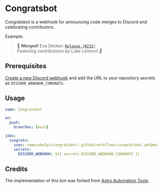 # Congratsbot

Congratsbot is a webhook for announcing code merges to Discord and celebrating contributors. 

Example:

> 🎊 **Merged!** Eva Decker: [`Release (#232)`](#)  
> _Featuring contributions by Luke Lennon! 🌟_

## Prerequisites

[Create a new Discord webhook](https://support.discord.com/hc/en-us/articles/228383668-Intro-to-Webhooks) and add the URL to your repository secrets as `DISCORD_WEBHOOK_CONGRATS`.

## Usage

```yml
name: Congratsbot

on:
  push:
    branches: [main]

jobs:
  congrats:
    uses: namesakefyi/congratsbot/.github/workflows/congratsbot.yml@main
    secrets:
      DISCORD_WEBHOOK: ${{ secrets.DISCORD_WEBHOOK_CONGRATS }}
```

## Credits

The implementation of this bot was forked from [Astro Automation Tools](https://github.com/withastro/automation).

